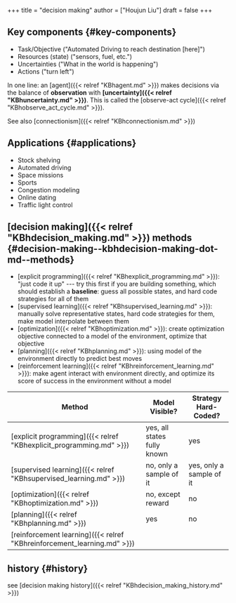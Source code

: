+++
title = "decision making"
author = ["Houjun Liu"]
draft = false
+++

## Key components {#key-components}

-   Task/Objective ("Automated Driving to reach destination [here]")
-   Resources (state) ("sensors, fuel, etc.")
-   Uncertainties ("What in the world is happening")
-   Actions ("turn left")

In one line: an [agent]({{< relref "KBhagent.md" >}}) makes decisions via the balance of **observation** with **[uncertainty]({{< relref "KBhuncertainty.md" >}})**. This is called the [observe-act cycle]({{< relref "KBhobserve_act_cycle.md" >}}).

See also [connectionism]({{< relref "KBhconnectionism.md" >}})


## Applications {#applications}

-   Stock shelving
-   Automated driving
-   Space missions
-   Sports
-   Congestion modeling
-   Online dating
-   Traffic light control


## [decision making]({{< relref "KBhdecision_making.md" >}}) methods {#decision-making--kbhdecision-making-dot-md--methods}

-   [explicit programming]({{< relref "KBhexplicit_programming.md" >}}): "just code it up" --- try this first if you are building something, which should establish a **baseline**: guess all possible states, and hard code strategies for all of them
-   [supervised learning]({{< relref "KBhsupervised_learning.md" >}}): manually solve representative states, hard code strategies for them, make model interpolate between them
-   [optimization]({{< relref "KBhoptimization.md" >}}): create optimization objective connected to a model of the environment, optimize that objective
-   [planning]({{< relref "KBhplanning.md" >}}): using model of the environment directly to predict best moves
-   [reinforcement learning]({{< relref "KBhreinforcement_learning.md" >}}): make agent interact with environment directly, and optimize its score of success in the environment without a model

| Method                                                                  | Model Visible?              | Strategy Hard-Coded?     |
|-------------------------------------------------------------------------|-----------------------------|--------------------------|
| [explicit programming]({{< relref "KBhexplicit_programming.md" >}})     | yes, all states fully known | yes                      |
| [supervised learning]({{< relref "KBhsupervised_learning.md" >}})       | no, only a sample of it     | yes, only a sample of it |
| [optimization]({{< relref "KBhoptimization.md" >}})                     | no, except reward           | no                       |
| [planning]({{< relref "KBhplanning.md" >}})                             | yes                         | no                       |
| [reinforcement learning]({{< relref "KBhreinforcement_learning.md" >}}) |                             |                          |


## history {#history}

see [decision making history]({{< relref "KBhdecision_making_history.md" >}})
